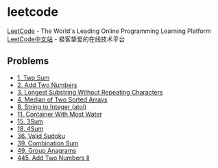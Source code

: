 # leetcode

[LeetCode](https://leetcode.com) - The World's Leading Online Programming Learning Platform  
[LeetCode中文站](https://leetcode-cn.com/problemset/all/) - 极客挚爱的在线技术平台

## Problems

* [1. Two Sum](./01.Two-Sum.md)
* [2. Add Two Numbers](./02.Add-Two-Numbers.md)
* [3. Longest Substring Without Repeating Characters](./03.Longest-Substring-Without-Repeating-Characters.md)
* [4. Median of Two Sorted Arrays](./04.Median-of-Two-Sorted-Arrays.md)
* [8. String to Integer (atoi)](./08.String-to-Integer.md)
* [11. Container With Most Water](./11.Container-With-Most-Water.md)
* [15. 3Sum](./15.3Sum.md)
* [18. 4Sum](./18.4Sum.md)
* [36. Valid Sudoku](./36.Valid-Sudoku.md)
* [39. Combination Sum](./39.Combination-Sum.md)
* [49. Group Anagrams](./49.Group-Anagrams.md)
* [445. Add Two Numbers II](./445.Add-Two-Numbers-II.md)